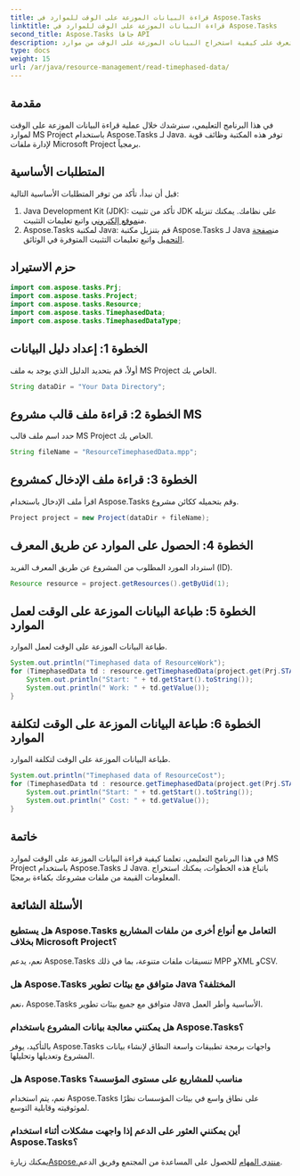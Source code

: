 ```yaml
---
title: قراءة البيانات الموزعة على الوقت للموارد في Aspose.Tasks
linktitle: قراءة البيانات الموزعة على الوقت للموارد في Aspose.Tasks
second_title: Aspose.Tasks جافا API
description: تعرف على كيفية استخراج البيانات الموزعة على الوقت من موارد MS Project باستخدام Aspose.Tasks لـ Java. البرنامج التعليمي خطوة بخطوة.
type: docs
weight: 15
url: /ar/java/resource-management/read-timephased-data/
---
```

## مقدمة
في هذا البرنامج التعليمي، سنرشدك خلال عملية قراءة البيانات الموزعة على الوقت لموارد MS Project باستخدام Aspose.Tasks لـ Java. توفر هذه المكتبة وظائف قوية لإدارة ملفات Microsoft Project برمجياً.
## المتطلبات الأساسية
قبل أن نبدأ، تأكد من توفر المتطلبات الأساسية التالية:
1.  Java Development Kit (JDK): تأكد من تثبيت JDK على نظامك. يمكنك تنزيله من[موقع إلكتروني](https://www.oracle.com/java/technologies/javase-jdk11-downloads.html) واتبع تعليمات التثبيت.
2.  Aspose.Tasks لمكتبة Java: قم بتنزيل مكتبة Aspose.Tasks لـ Java من[صفحة التحميل](https://releases.aspose.com/tasks/java/) واتبع تعليمات التثبيت المتوفرة في الوثائق.

## حزم الاستيراد
```java
import com.aspose.tasks.Prj;
import com.aspose.tasks.Project;
import com.aspose.tasks.Resource;
import com.aspose.tasks.TimephasedData;
import com.aspose.tasks.TimephasedDataType;
```
## الخطوة 1: إعداد دليل البيانات
أولاً، قم بتحديد الدليل الذي يوجد به ملف MS Project الخاص بك.
```java
String dataDir = "Your Data Directory";
```
## الخطوة 2: قراءة ملف قالب مشروع MS
حدد اسم ملف قالب MS Project الخاص بك.
```java
String fileName = "ResourceTimephasedData.mpp";
```
## الخطوة 3: قراءة ملف الإدخال كمشروع
اقرأ ملف الإدخال باستخدام Aspose.Tasks وقم بتحميله ككائن مشروع.
```java
Project project = new Project(dataDir + fileName);
```
## الخطوة 4: الحصول على الموارد عن طريق المعرف
استرداد المورد المطلوب من المشروع عن طريق المعرف الفريد (ID).
```java
Resource resource = project.getResources().getByUid(1);
```
## الخطوة 5: طباعة البيانات الموزعة على الوقت لعمل الموارد
طباعة البيانات الموزعة على الوقت لعمل الموارد.
```java
System.out.println("Timephased data of ResourceWork");
for (TimephasedData td : resource.getTimephasedData(project.get(Prj.START_DATE), project.get(Prj.FINISH_DATE))) {
    System.out.println("Start: " + td.getStart().toString());
    System.out.println(" Work: " + td.getValue());
}
```
## الخطوة 6: طباعة البيانات الموزعة على الوقت لتكلفة الموارد
طباعة البيانات الموزعة على الوقت لتكلفة الموارد.
```java
System.out.println("Timephased data of ResourceCost");
for (TimephasedData td : resource.getTimephasedData(project.get(Prj.START_DATE), project.get(Prj.FINISH_DATE), TimephasedDataType.ResourceCost)) {
    System.out.println("Start: " + td.getStart().toString());
    System.out.println(" Cost: " + td.getValue());
}
```

## خاتمة
في هذا البرنامج التعليمي، تعلمنا كيفية قراءة البيانات الموزعة على الوقت لموارد MS Project باستخدام Aspose.Tasks لـ Java. باتباع هذه الخطوات، يمكنك استخراج المعلومات القيمة من ملفات مشروعك بكفاءة برمجيًا.
## الأسئلة الشائعة
### هل يستطيع Aspose.Tasks التعامل مع أنواع أخرى من ملفات المشاريع بخلاف Microsoft Project؟
نعم، يدعم Aspose.Tasks تنسيقات ملفات متنوعة، بما في ذلك MPP وXML وCSV.
### هل Aspose.Tasks متوافق مع بيئات تطوير Java المختلفة؟
نعم، Aspose.Tasks متوافق مع جميع بيئات تطوير Java الأساسية وأطر العمل.
### هل يمكنني معالجة بيانات المشروع باستخدام Aspose.Tasks؟
بالتأكيد، يوفر Aspose.Tasks واجهات برمجة تطبيقات واسعة النطاق لإنشاء بيانات المشروع وتعديلها وتحليلها.
### هل Aspose.Tasks مناسب للمشاريع على مستوى المؤسسة؟
نعم، يتم استخدام Aspose.Tasks على نطاق واسع في بيئات المؤسسات نظرًا لموثوقيته وقابلية التوسع.
### أين يمكنني العثور على الدعم إذا واجهت مشكلات أثناء استخدام Aspose.Tasks؟
 يمكنك زيارة[Aspose.منتدى المهام](https://forum.aspose.com/c/tasks/15) للحصول على المساعدة من المجتمع وفريق الدعم.